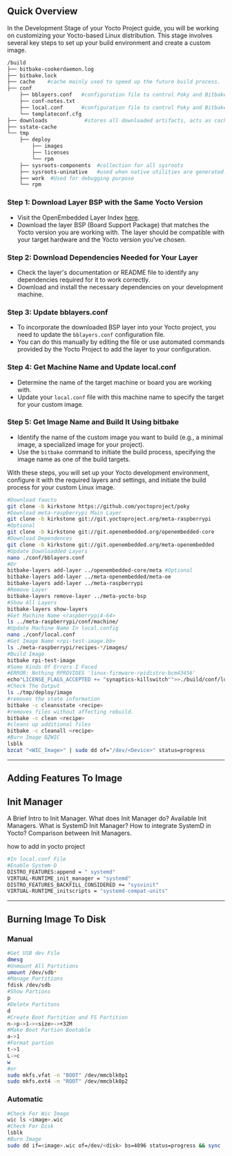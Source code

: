 ## Quick Overview

In the Development Stage of your Yocto Project guide, you will be working on customizing your Yocto-based Linux distribution. This stage involves several key steps to set up your build environment and create a custom image.

```Bash
/build
├── bitbake-cookerdaemon.log
├── bitbake.lock
├── cache    #cache mainly used to speed up the future build process. 
├── conf
	├── bblayers.conf   #configuration file to control Poky and Bitbake
	├── conf-notes.txt
	├── local.conf      #configuration file to control Poky and Bitbake
	└── templateconf.cfg
├── downloads            #stores all downloaded artifacts, acts as cache
├── sstate-cache
└── tmp
	├── deploy
		├── images
		├── licenses
		└── rpm
	├── sysroots-components  #collection for all sysroots
	├── sysroots-uninative   #used when native utilities are generated.
	├── work  #Used for debugging purpose
	└── rpm
```
### Step 1: Download Layer BSP with the Same Yocto Version

- Visit the OpenEmbedded Layer Index [here](https://layers.openembedded.org/layerindex/branch/master/layers/).
- Download the layer BSP (Board Support Package) that matches the Yocto version you are working with. The layer should be compatible with your target hardware and the Yocto version you've chosen.
### Step 2: Download Dependencies Needed for Your Layer

- Check the layer's documentation or README file to identify any dependencies required for it to work correctly.
- Download and install the necessary dependencies on your development machine.
### Step 3: Update bblayers.conf

- To incorporate the downloaded BSP layer into your Yocto project, you need to update the `bblayers.conf` configuration file.
- You can do this manually by editing the file or use automated commands provided by the Yocto Project to add the layer to your configuration.
### Step 4: Get Machine Name and Update local.conf

- Determine the name of the target machine or board you are working with.
- Update your `local.conf` file with this machine name to specify the target for your custom image.

### Step 5: Get Image Name and Build It Using bitbake

- Identify the name of the custom image you want to build (e.g., a minimal image, a specialized image for your project).
- Use the `bitbake` command to initiate the build process, specifying the image name as one of the build targets.

With these steps, you will set up your Yocto development environment, configure it with the required layers and settings, and initiate the build process for your custom Linux image.

```Bash
#Download Yaocto
git clone -b kirkstone https://github.com/yoctoproject/poky
#Download meta-raspberrypi Main Layer
git clone -b kirkstone git://git.yoctoproject.org/meta-raspberrypi
#Optional
git clone -b kirkstone git://git.openembedded.org/openembedded-core 
#Download Dependences
git clone -b kirkstone git://git.openembedded.org/meta-openembedded
#Update Downloadded Layers
nano ./conf/bblayers.conf
#Or
bitbake-layers add-layer ../openembedded-core/meta #Optional
bitbake-layers add-layer ../meta-openembedded/meta-oe
bitbake-layers add-layer ../meta-raspberrypi
#Remove Layer
bitbake-layers remove-layer ../meta-yocto-bsp
#Show All Layers
bitbake-layers show-layers
#Get Machine Name <raspberrypi4-64>
ls ../meta-raspberrypi/conf/machine/
#Update Machine Name In local.config
nano ./conf/local.conf
#Get Image Name <rpi-test-image.bb>
ls ./meta-raspberrypi/recipes-*/images/
#Build Image 
bitbake rpi-test-image
#Some Kinds Of Errors I Faced 
#ERROR: Nothing RPROVIDES 'linux-firmware-rpidistro-bcm43456'
echo"LICENSE_FLAGS_ACCEPTED += "synaptics-killswitch"">>./build/conf/local.conf
#Check The Output
ls ./tmp/deploy/image
#removes the state information
bitbake -c cleansstate <recipe>
#removes files without affecting rebuild.
bitbake -c clean <recipe>
#cleans up additional files
bitbake -c cleanall <recipe>
#Burn Image BZWIC
lsblk
bzcat "<WIC_Image>" | sudo dd of="/dev/<Device>" status=progress

```

___

## Adding Features To Image
## Init Manager
A Brief Intro to Init Manager.
What does Init Manager do?
Available Init Managers.
What is SystemD Init Manager?
How to integrate SystemD in Yocto?
Comparison between Init Managers.

how to add in yocto project 

```bash
#In local.conf File
#Enable System-D
DISTRO_FEATURES:append = " systemd"
VIRTUAL-RUNTIME_init_manager = "systemd"
DISTRO_FEATURES_BACKFILL_CONSIDERED += "sysvinit"
VIRTUAL-RUNTIME_initscripts = "systemd-compat-units"
```
---
## Burning Image To Disk
### Manual

```bash
#Get USB dev File
dmesg
#Unmount All Partitions
umount /dev/sdb*
#Manage Partitions
fdisk /dev/sdb
#Show Partions
p
#Delete Partitons
d
#Create Boot Partition and FS Partition
n->p->1-><size>->+32M
#Make Boot Partion Bootable
a->1
#Format partion
t->1
L->c
w
#or
sudo mkfs.vfat -n "BOOT" /dev/mmcblk0p1
sudo mkfs.ext4 -n "ROOT" /dev/mmcblk0p2
```

### Automatic

```bash
#Check For Wic Image
wic ls <image>.wic
#Check For Disk
lsblk
#Burn Image
sudo dd if=<image>.wic of=/dev/<disk> bs=4096 status=progress && sync
```